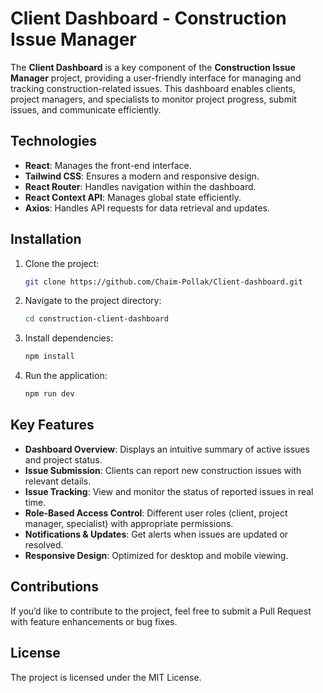 # Client Dashboard - Construction Issue Manager

The **Client Dashboard** is a key component of the **Construction Issue Manager** project, providing a user-friendly interface for managing and tracking construction-related issues. This dashboard enables clients, project managers, and specialists to monitor project progress, submit issues, and communicate efficiently.

## Technologies

- **React**: Manages the front-end interface.
- **Tailwind CSS**: Ensures a modern and responsive design.
- **React Router**: Handles navigation within the dashboard.
- **React Context API**: Manages global state efficiently.
- **Axios**: Handles API requests for data retrieval and updates.

## Installation

1. Clone the project:

   ```bash
   git clone https://github.com/Chaim-Pollak/Client-dashboard.git
   ```

2. Navigate to the project directory:

   ```bash
   cd construction-client-dashboard
   ```

3. Install dependencies:

   ```bash
   npm install
   ```

4. Run the application:

   ```bash
   npm run dev
   ```

## Key Features

- **Dashboard Overview**: Displays an intuitive summary of active issues and project status.
- **Issue Submission**: Clients can report new construction issues with relevant details.
- **Issue Tracking**: View and monitor the status of reported issues in real time.
- **Role-Based Access Control**: Different user roles (client, project manager, specialist) with appropriate permissions.
- **Notifications & Updates**: Get alerts when issues are updated or resolved.
- **Responsive Design**: Optimized for desktop and mobile viewing.

## Contributions

If you’d like to contribute to the project, feel free to submit a Pull Request with feature enhancements or bug fixes.

## License

The project is licensed under the MIT License.
